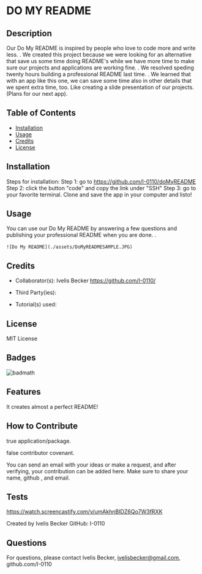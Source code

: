 # DO MY README

## Description

Our Do My README is inspired by people who love to code more and write less. . We created this project because we were looking for an alternative that save us some time doing README's while we have more time to make sure our  projects and applications are working fine. . We resolved speding twenty hours building a professional README last time. . We learned that with an app like this one, we can save some time also in other details that we spent extra time, too. Like creating a slide presentation of our projects. (Plans for our next app).


## Table of Contents

- [Installation](#installation)
- [Usage](#usage)
- [Credits](#credits)
- [License](#license)

## Installation

Steps for installation:
Step 1: go to https://github.com/I-0110/doMyREADME
Step 2: click the button "code" and copy the link under "SSH"
Step 3: go to your favorite terminal. Clone and save the app in your computer and listo!

## Usage

You can use our Do My README by answering a few questions and publishing your professional README when you are done. .

    ![Do My README](./assets/DoMyREADMESAMPLE.JPG)
    
## Credits

- Collaborator(s):
Ivelis Becker https://github.com/I-0110/

- Third Party(ies):


- Tutorial(s) used: 


## License

MIT License

## Badges

![badmath](https://img.shields.io/badge/JavaScript-yellow_%25100)

## Features

It creates almost a perfect README!

## How to Contribute

true application/package. 

false contributor covenant. 

You can send an email with your ideas or make a request, and after verifying, your contribution can be added  here. Make sure to share your  name, github , and email. 

## Tests

https://watch.screencastify.com/v/umAkhnBIDZ6Qo7W3fRXK 

Created by Ivelis Becker GitHub: I-0110

## Questions 

For questions, please contact Ivelis Becker, ivelisbecker@gmail.com, github.com/I-0110